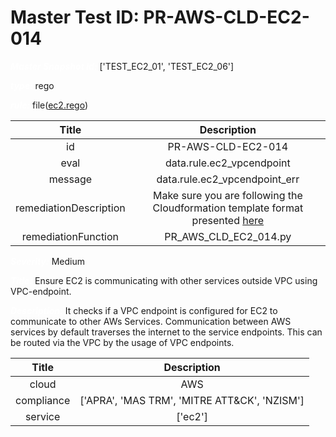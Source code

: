 



# Master Test ID: PR-AWS-CLD-EC2-014


***<font color="white">Master Snapshot Id:</font>*** ['TEST_EC2_01', 'TEST_EC2_06']

***<font color="white">type:</font>*** rego

***<font color="white">rule:</font>*** file([ec2.rego])  
  
  
  
  

|Title|Description|
| :---: | :---: |
|id|PR-AWS-CLD-EC2-014|
|eval|data.rule.ec2_vpcendpoint|
|message|data.rule.ec2_vpcendpoint_err|
|remediationDescription|Make sure you are following the Cloudformation template format presented <a href='https://boto3.amazonaws.com/v1/documentation/api/latest/reference/services/ec2.html#EC2.Client.describe_instances' target='_blank'>here</a>|
|remediationFunction|PR_AWS_CLD_EC2_014.py|


***<font color="white">Severity:</font>*** Medium

***<font color="white">Title:</font>*** Ensure EC2 is communicating with other services outside VPC using VPC-endpoint.

***<font color="white">Description:</font>*** It checks if a VPC endpoint is configured for EC2 to communicate to other AWs Services. Communication between AWS services by default traverses the internet to the service endpoints. This can be routed via the VPC by the usage of VPC endpoints.  
  
  

|Title|Description|
| :---: | :---: |
|cloud|AWS|
|compliance|['APRA', 'MAS TRM', 'MITRE ATT&CK', 'NZISM']|
|service|['ec2']|



[ec2.rego]: https://github.com/prancer-io/prancer-compliance-test/tree/master/aws/cloud/ec2.rego
